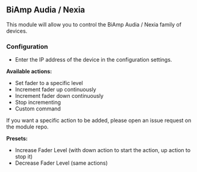 ## BiAmp Audia / Nexia

This module will allow you to control the BiAmp Audia / Nexia family of devices.

### Configuration
* Enter the IP address of the device in the configuration settings.

**Available actions:**
* Set fader to a specific level
* Increment fader up continuously
* Increment fader down continuously
* Stop incrementing
* Custom command

If you want a specific action to be added, please open an issue request on the module repo.

**Presets:**
* Increase Fader Level (with down action to start the action, up action to stop it)
* Decrease Fader Level (same actions)
